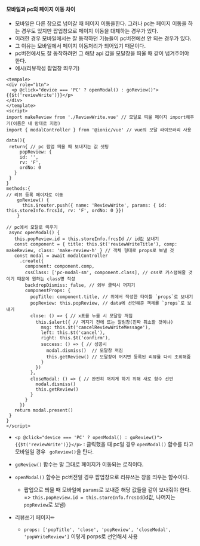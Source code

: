 #### 모바일과 pc의 페이지 이동 차이
+ 모바일은 다른 창으로 넘어갈 때 페이지 이동을한다. 그러나 pc는 페이지 이동을 하는 경우도 있지만 팝업창으로 페이지 이동을 대체하는 경우가 있다.
+ 이러한 경우 모바일에서는 잘 동작하던 기능들이 pc버전에선 안 되는 경우가 있다.
+ 그 이유는 모바일에서 페이지 이동처리가 되어있기 때문이다.
+ pc버전에서도 잘 동작하려면 그 해당 api 값을 모달창을 띄울 때 같이 넘겨주어야 한다.
+ 예시(리뷰작성 팝업창 띄우기)
```node
<tempale>
<div role="btn">
  <p @click="device === 'PC' ? openModal() : goReview()">{{$t('reviewWrite')}}</p>
</div>
</template>
<script>
import makeReview from './ReviewWrite.vue' // 모달로 띄울 페이지 import해주기(이름은 내 맘대로 지정)
import { modalController } from '@ionic/vue' // vue의 모달 라이브러리 사용

data(){
 return{ // pc 팝업 띄울 때 보내지는 값 셋팅
     popReview: {
     id: '',
     rv: 'F',
     ordNo: 0
   }
 }
}
methods:{
// 리뷰 등록 페이지로 이동
    goReview() {
      this.$router.push({ name: 'ReviewWrite', params: { id: this.storeInfo.frcsId, rv: 'F', ordNo: 0 }})
    }
    
// pc에서 모달로 띄우기
 async openModal() {
   this.popReview.id = this.storeInfo.frcsId // id값 보내기
   const component = { title: this.$t('reviewWriteTitle'), comp: makeReview, class: 'make-review-h' } // 객체 형태로 props로 보낼 것
   const modal = await modalController
     .create({
       component: component.comp,
       cssClass: ['pc-modal-sm', component.class], // css로 커스텀해줄 것이기 때문에 원하는 class명 작성
       backdropDismiss: false, // 외부 클릭시 꺼지기
       componentProps: {
         popTitle: component.title, // 위에서 작성한 타이틀 `props`로 보내기
         popReview: this.popReview, // data에 선언해준 객체를 `props`로 보내기
         close: () => { // x표를 누를 시 모달창 꺼짐
           this.$alert({ // 꺼지기 전에 뜨는 알림창(진짜 취소할 것이냐)
             msg: this.$t('cancelReviewWriteMessage'),
             left: this.$t('cancel'),
             right: this.$t('confirm'),
             success: () => { // 성공시
               modal.dismiss()  // 모달창 꺼짐
               this.getReview() // 모달창이 꺼지면 등록된 리뷰를 다시 조회해줌
             }
           })
         },
         closeModal: () => { // 완전히 꺼지게 하기 위해 새로 함수 선언
           modal.dismiss()
           this.getReview()
         }
       }
     })
   return modal.present()
 }
}
</script>
```
+ `<p @click="device === 'PC' ? openModal() : goReview()">{{$t('reviewWrite')}}</p>` : 클릭했을 때 pc일 경우 `openModal()` 함수를 타고 모바일일 경우 ` goReview()`을 탄다.
+ `goReview()` 함수는 말 그대로 페이지가 이동되는 로직이다.
+ `openModal()` 함수는 pc버전일 경우 팝업창으로 리뷰쓰는 창을 띄우는 함수이다.
  + 팝업으로 띄울 때 모바일에 `params`로 보내준 해당 값들을 같이 보내줘야 한다. => `this.popReview.id = this.storeInfo.frcsId`(id값, 나머지는 `popReview`로 보냄)

+ 리뷰쓰기 페이지✏
  + `props: ['popTitle', 'close', 'popReview', 'closeModal', 'popWriteReview']` 이렇게 porps로 선언해서 사용




